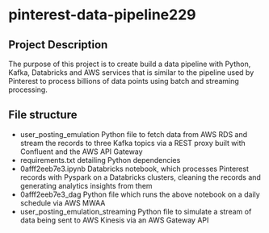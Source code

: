 # pinterest-data-pipeline229

## Project Description

The purpose of this project is to create build a data pipeline with Python, Kafka, Databricks and AWS services that is similar to the pipeline used by Pinterest to process billions of data points using batch and streaming processing.

## File structure

- user_posting_emulation Python file to fetch data from AWS RDS and stream the records to three Kafka topics via a REST proxy built with Confluent and the AWS API Gateway
- requirements.txt detailing Python dependencies
- 0afff2eeb7e3.ipynb Databricks notebook, which processes Pinterest records with Pyspark on a Databricks clusters, cleaning the records and generating analytics insights from them
- 0afff2eeb7e3_dag Python file which runs the above notebook on a daily schedule via AWS MWAA
- user_posting_emulation_streaming Python file to simulate a stream of data being sent to AWS Kinesis via an AWS Gateway API